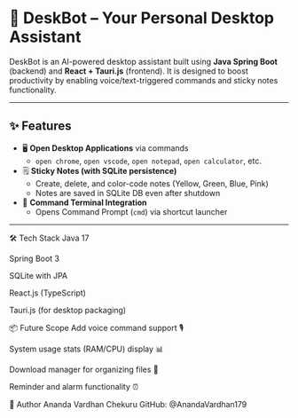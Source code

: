 # 🧠 DeskBot – Your Personal Desktop Assistant

DeskBot is an AI-powered desktop assistant built using **Java Spring Boot** (backend) and **React + Tauri.js** (frontend). It is designed to boost productivity by enabling voice/text-triggered commands and sticky notes functionality.

---

## ✨ Features

- 🖥️ **Open Desktop Applications** via commands  
  - `open chrome`, `open vscode`, `open notepad`, `open calculator`, etc.
- 🗒️ **Sticky Notes (with SQLite persistence)**  
  - Create, delete, and color-code notes (Yellow, Green, Blue, Pink)
  - Notes are saved in SQLite DB even after shutdown
- 📜 **Command Terminal Integration**  
  - Opens Command Prompt (`cmd`) via shortcut launcher

---







🛠 Tech Stack
Java 17

Spring Boot 3

SQLite with JPA

React.js (TypeScript)

Tauri.js (for desktop packaging)




📦 Future Scope
Add voice command support 🎙️

System usage stats (RAM/CPU) display 📊

Download manager for organizing files 📁

Reminder and alarm functionality ⏰

🙌 Author
Ananda Vardhan Chekuru
GitHub: @AnandaVardhan179
